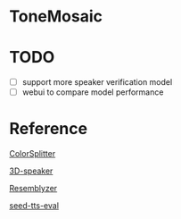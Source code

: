 # ToneMosaic



# TODO
- [ ] support more speaker verification model
- [ ] webui to compare model performance 

# Reference
[ColorSplitter](https://github.com/KakaruHayate/ColorSplitter/tree/main)

[3D-speaker](https://github.com/modelscope/3D-Speaker)

[Resemblyzer](https://github.com/resemble-ai/Resemblyzer/)

[seed-tts-eval](https://github.com/BytedanceSpeech/seed-tts-eval)